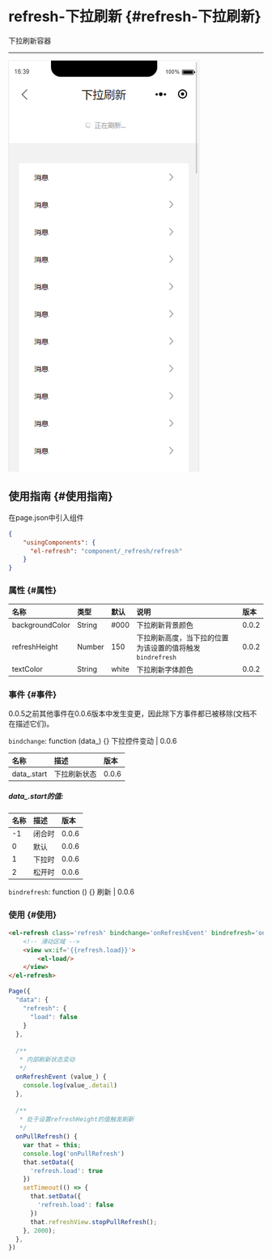 # refresh-下拉刷新 {#refresh-下拉刷新}

下拉刷新容器

---

![](/assets/refresh01.png)

## 使用指南 {#使用指南}

在page.json中引入组件

```json
{
    "usingComponents": {
      "el-refresh": "component/_refresh/refresh"
    }
}
```

### 属性 {#属性}

| 名称 | 类型 | 默认 | 说明 | 版本 |
| :--- | :--- | :--- | :--- | :--- |
| backgroundColor | String | \#000 | 下拉刷新背景颜色 | 0.0.2 |
| refreshHeight | Number | 150 | 下拉刷新高度，当下拉的位置为该设置的值将触发`bindrefresh` | 0.0.2 |
| textColor | String | white | 下拉刷新字体颜色 | 0.0.2 |

### 事件 {#事件}

0.0.5之前其他事件在0.0.6版本中发生变更，因此除下方事件都已被移除\(文档不在描述它们\)。

`bindchange`: function \(data\_\) {} 下拉控件变动 \| 0.0.6

| 名称 | 描述 | 版本 |
| :--- | :--- | :--- |
| data\_.start | 下拉刷新状态 | 0.0.6 |

##### data\_.start的值:

| 名称 | 描述 | 版本 |
| :--- | :--- | :--- |
| -1 | 闭合时 | 0.0.6 |
| 0 | 默认 | 0.0.6 |
| 1 | 下拉时 | 0.0.6 |
| 2 | 松开时 | 0.0.6 |

`bindrefresh`: function \(\) {} 刷新 \| 0.0.6

### 使用 {#使用}

```html
<el-refresh class='refresh' bindchange='onRefreshEvent' bindrefresh='onPullRefresh' refreshHeight='150'>
    <!-- 滑动区域 -->
    <view wx:if='{{refresh.load}}'>
        <el-load/>
    </view>
</el-refresh>
```

```js
Page({
  "data": {
    "refresh": {
      "load": false
    }
  },

  /**
   * 内部刷新状态变动
   */
  onRefreshEvent (value_) {
    console.log(value_.detail)
  },

  /**
   * 处于设置refreshHeight的值触发刷新
   */
  onPullRefresh() {
    var that = this;
    console.log('onPullRefresh')
    that.setData({
      'refresh.load': true
    })
    setTimeout(() => {
      that.setData({
        'refresh.load': false
      })
      that.refreshView.stopPullRefresh();
    }, 2000);
  },
})
```



